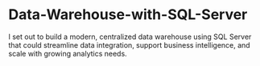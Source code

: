 # Data-Warehouse-with-SQL-Server
I set out to build a modern, centralized data warehouse using SQL Server that could streamline data integration, support business intelligence, and scale with growing analytics needs.
